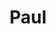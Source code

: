 ---
schema: default
title: Paul
organization: KCMO
notes: ''
maintainer: ''
maintainer_email: ''
---